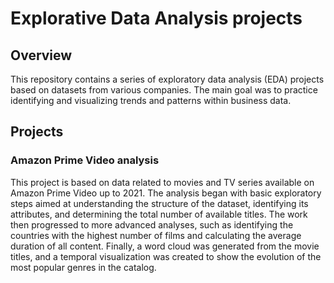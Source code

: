 # Explorative Data Analysis projects

## Overview

This repository contains a series of exploratory data analysis (EDA) projects based on datasets from various companies. The main goal was to practice identifying and visualizing trends and patterns within business data.

## Projects

### Amazon Prime Video analysis

This project is based on data related to movies and TV series available on Amazon Prime Video up to 2021. The analysis began with basic exploratory steps aimed at understanding the structure of the dataset, identifying its attributes, and determining the total number of available titles. The work then progressed to more advanced analyses, such as identifying the countries with the highest number of films and calculating the average duration of all content. Finally, a word cloud was generated from the movie titles, and a temporal visualization was created to show the evolution of the most popular genres in the catalog.
